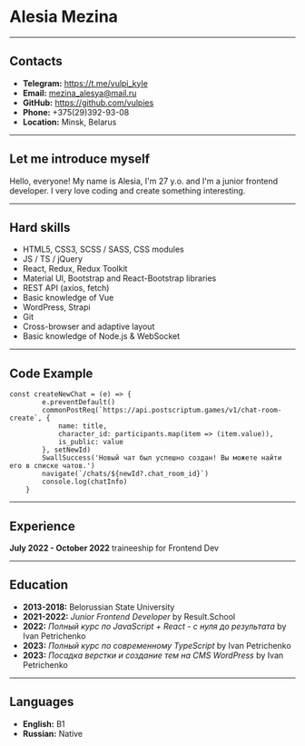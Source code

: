 # **Alesia Mezina**

---

## **Contacts**

-   **Telegram:** https://t.me/vulpi_kyle
-   **Email:** mezina_alesya@mail.ru
-   **GitHub:** https://github.com/vulpies
-   **Phone:** +375(29)392-93-08
-   **Location:** Minsk, Belarus

---

## **Let me introduce myself**

Hello, everyone!
My name is Alesia, I'm 27 y.o. and I'm a junior frontend developer. I very love coding and create something interesting.

---

## **Hard skills**

-   HTML5, CSS3, SCSS / SASS, CSS modules
-   JS / TS / jQuery
-   React, Redux, Redux Toolkit
-   Material UI, Bootstrap and React-Bootstrap libraries
-   REST API (axios, fetch)
-   Basic knowledge of Vue
-   WordPress, Strapi
-   Git
-   Cross-browser and adaptive layout
-   Basic knowledge of Node.js & WebSocket

---

## **Code Example**

```
const createNewChat = (e) => {
		e.preventDefault()
		commonPostReq(`https://api.postscriptum.games/v1/chat-room-create`, {
			name: title,
			character_id: participants.map(item => (item.value)),
			is_public: value
		}, setNewId)
		SwallSuccess('Новый чат был успешно создан! Вы можете найти его в списке чатов.')
		navigate(`/chats/${newId?.chat_room_id}`)
		console.log(chatInfo)
	}
```

---

## **Experience**

**July 2022 - October 2022**
traineeship for Frontend Dev

---

## **Education**

-   **2013-2018:** Belorussian State University
-   **2021-2022:** _Junior Frontend Developer_ by Result.School
-   **2022:** _Полный курс по JavaScript + React - с нуля до результата_ by Ivan Petrichenko
-   **2023:** _Полный курс по современному TypeScript_ by Ivan Petrichenko
-   **2023:** _Посадка верстки и создание тем на CMS WordPress_ by Ivan Petrichenko

---

## **Languages**

-   **English:** B1
-   **Russian:** Native
